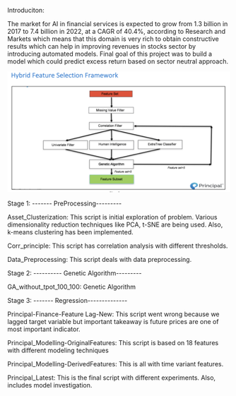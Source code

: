 Introduciton:

The market for AI in financial services is expected to grow from 1.3 billion in 2017 to 7.4 billion in 2022, at a CAGR of 40.4%, according to Research and Markets which means that this domain is very rich to obtain constructive results which can help in improving revenues in stocks sector by introducing automated models. Final goal of this project was to build a model which could predict excess return based on sector neutral approach.

![Screenshot](Screenshot1.png)




Stage 1: ------- PreProcessing---------

Asset_Clusterization: This script is initial exploration of problem. Various dimensionality reduction techniques like PCA, t-SNE are being used. Also, k-means clustering has been implemented.

Corr_principle: This script has correlation analysis with different thresholds.

Data_Preprocessing: This script deals with data preprocessing. 


Stage 2: ---------- Genetic Algorithm---------

GA_without_tpot_100_100: Genetic Algorithm


Stage 3: ------- Regression--------------

Principal-Finance-Feature Lag-New: This script went wrong because we lagged target variable but important takeaway is future prices are one of most important indicator.

Principal_Modelling-OriginalFeatures: This script is based on 18 features with different modeling techniques

Principal_Modelling-DerivedFeatures: This is all with time variant features.

Principal_Latest: This is the final script with different experiments. Also, includes model investigation.

